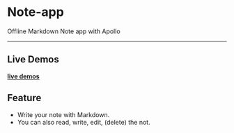 # Note-app

Offline Markdown Note app with Apollo

***

## Live Demos

**[live demos](https://wooknick.github.io/note-app/)**

## Feature
 - Write your note with Markdown.
 - You can also read, write, edit, (delete) the not.
